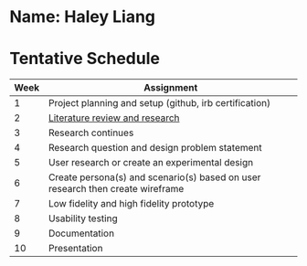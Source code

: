 # Name: Haley Liang

# Tentative Schedule 

Week | Assignment | 
-|-|
1 | Project planning and setup (github, irb certification) 
2 | [Literature review and research](https://docs.google.com/document/d/1uEllxxLcTaaciTDQm0C8_c7HvHawYr_Ft5B9AyCJebs/edit?usp=sharing)
3 | Research continues
4 | Research question and design problem statement
5 | User research or create an experimental design
6 | Create persona(s) and scenario(s) based on user research then create wireframe
7 | Low fidelity and high fidelity prototype 
8 | Usability testing
9 | Documentation 
10 | Presentation 
